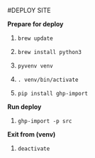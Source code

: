 #DEPLOY SITE

**Prepare for deploy**

1. `brew update`

1. `brew install python3`

1. `pyvenv venv`

1. `. venv/bin/activate`

1. `pip install ghp-import`


**Run deploy**

1. `ghp-import -p src`


**Exit from (venv)**

1. `deactivate`